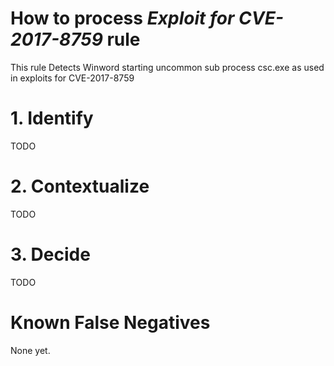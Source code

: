 # How to process *Exploit for CVE-2017-8759* rule
This rule Detects Winword starting uncommon sub process csc.exe as used in exploits for CVE-2017-8759

# 1. Identify
TODO

# 2. Contextualize
TODO

# 3. Decide
TODO

# Known False Negatives
None yet.
